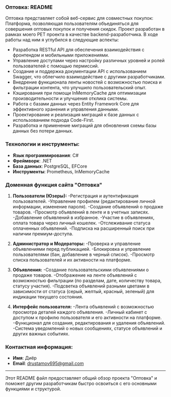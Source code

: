 ### Оптовка: README

Оптовка представляет собой веб-сервис для совместных покупок: Платформа, позволяющая пользователям объединяться для совершения оптовых покупок и получения скидок. Проект разработан в рамках моего PET проекта в качестве backend-разработчика. В ходе работы над ним я углубился в следующие аспекты:
- Разработка RESTful API для обеспечения взаимодействия с фронтендом и мобильными приложениями.
- Управление доступами через настройку различных уровней и ролей пользователей с помощью пермиссий.
- Создание и поддержка документации API с использованием Swagger, что облегчило взаимодействие с другими разработчиками.
- Внедрение функционала ленты новостей с возможностью поиска и фильтрации контента, что улучшило пользовательский опыт.
- Кэширования при помощи InMemoryCache для оптимизации производительности и улучшения отклика системы.
- Работа с базами данных через Entity Framework Core для эффективного хранения и управления данными.
- Проектирование и реализация миграций к базе данных с использованием подхода Code-First.
- Разработка и применение миграций для обновления схемы базы данных без потери данных.

### Технологии и инструменты:

- **Язык программирования**: C#
- **Фреймворк**: .NET
- **База данных**: PostgreSQL, EFCore
- **Инструменты**: Prometheus, InMemoryCache

### Доменная функция сайта "Оптовка"

1. **Пользователи (Юзеры):**
-Регистрация и аутентификация пользователей.
-Управление профилем (редактирование личной информации, изменение пароля).
-Создание объявлений о продаже товаров.
-Просмотр объявлений в ленте и в учетных записях.
-Добавление объявлений в избранное.
-Участие в объявлениях, оплата товара через личный кошелек.
-Отслеживание статуса оплаченных объявлений.
-Подписка на расширенный поиск при наличии премиум-доступа.

2. **Администратор и Модераторы:**
-Проверка и управление объявлениями перед публикацией.
-Блокировка и управление пользователями (бан, добавление в черный список).
-Просмотр списка пользователей и их активности на платформе.

3. **Объявления:**
-Создание пользовательскими объявлениями о продаже товаров.
-Отображение на ленте объявлений с возможностью фильтрации (по разделам, дате, количеству товара, статусу участия).
-Подсветка объявлений разными цветами в зависимости от статуса (серый, желтый, красный, зеленый) для индикации текущего состояния.

4. **Интерфейс пользователя:**
-Лента объявлений с возможностью просмотра деталей каждого объявления.
-Личный кабинет с доступом к профилю пользователя и его активности на платформе.
-Функционал для создания, редактирования и удаления объявлений.
-Система уведомлений о новых сообщениях, статусе объявлений и других важных событиях.

### Контактная информация:

- **Имя**: Диёр
- **Email**: drustamov695@gmail.com

---

Этот README файл предоставляет общий обзор проекта "Оптовка" и поможет другим разработчикам быстро освоиться с его основными функциями и структурой.